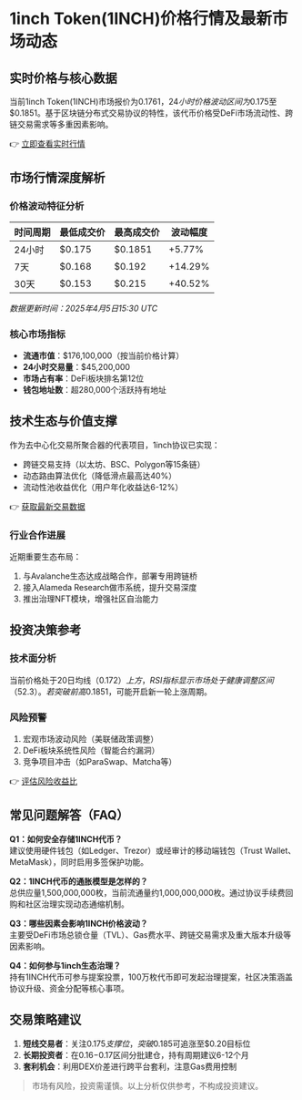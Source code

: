 # 1inch Token(1INCH)价格行情及最新市场动态

## 实时价格与核心数据
当前1inch Token(1INCH)市场报价为$0.1761，24小时价格波动区间为$0.175至$0.1851。基于区块链分布式交易协议的特性，该代币价格受DeFi市场流动性、跨链交易需求等多重因素影响。

👉 [立即查看实时行情](https://bit.ly/okx_welcome)

## 市场行情深度解析

### 价格波动特征分析
| 时间周期 | 最低成交价 | 最高成交价 | 波动幅度 |
|---------|------------|------------|----------|
| 24小时   | $0.175     | $0.1851    | +5.77%   |
| 7天      | $0.168     | $0.192     | +14.29%  |
| 30天     | $0.153     | $0.215     | +40.52%  |

*数据更新时间：2025年4月5日15:30 UTC*

### 核心市场指标
- **流通市值**：$176,100,000（按当前价格计算）
- **24小时交易量**：$45,200,000
- **市场占有率**：DeFi板块排名第12位
- **钱包地址数**：超280,000个活跃持有地址

## 技术生态与价值支撑
作为去中心化交易所聚合器的代表项目，1inch协议已实现：
- 跨链交易支持（以太坊、BSC、Polygon等15条链）
- 动态路由算法优化（降低滑点最高达40%）
- 流动性池收益优化（用户年化收益达6-12%）

👉 [获取最新交易数据](https://bit.ly/okx_welcome)

### 行业合作进展
近期重要生态布局：
1. 与Avalanche生态达成战略合作，部署专用跨链桥
2. 接入Alameda Research做市系统，提升交易深度
3. 推出治理NFT模块，增强社区自治能力

## 投资决策参考

### 技术面分析
当前价格处于20日均线（$0.172）上方，RSI指标显示市场处于健康调整区间（52.3）。若突破前高$0.1851，可能开启新一轮上涨周期。

### 风险预警
1. 宏观市场波动风险（美联储政策调整）
2. DeFi板块系统性风险（智能合约漏洞）
3. 竞争项目冲击（如ParaSwap、Matcha等）

👉 [评估风险收益比](https://bit.ly/okx_welcome)

## 常见问题解答（FAQ）

**Q1：如何安全存储1INCH代币？**  
建议使用硬件钱包（如Ledger、Trezor）或经审计的移动端钱包（Trust Wallet、MetaMask），同时启用多签保护功能。

**Q2：1INCH代币的通胀模型是怎样的？**  
总供应量1,500,000,000枚，当前流通量约1,000,000,000枚。通过协议手续费回购和社区治理实现动态通缩机制。

**Q3：哪些因素会影响1INCH价格波动？**  
主要受DeFi市场总锁仓量（TVL）、Gas费水平、跨链交易需求及重大版本升级等因素影响。

**Q4：如何参与1inch生态治理？**  
持有1INCH代币可参与提案投票，100万枚代币即可发起治理提案，社区决策涵盖协议升级、资金分配等核心事项。

## 交易策略建议
1. **短线交易者**：关注$0.175支撑位，突破$0.185可追涨至$0.20目标位
2. **长期投资者**：在$0.16-$0.17区间分批建仓，持有周期建议6-12个月
3. **套利机会**：利用DEX价差进行跨平台套利，注意Gas费用控制

> 市场有风险，投资需谨慎。以上分析仅供参考，不构成投资建议。